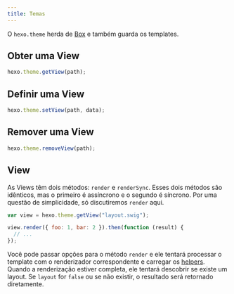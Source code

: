 ```yaml
---
title: Temas
---
```


O `hexo.theme` herda de [Box](box.html) e também guarda os templates.

## Obter uma View

```js
hexo.theme.getView(path);
```

## Definir uma View

```js
hexo.theme.setView(path, data);
```

## Remover uma View

```js
hexo.theme.removeView(path);
```

## View

As Views têm dois métodos: `render` e `renderSync`. Esses dois métodos são idênticos, mas o primeiro é assíncrono e o segundo é síncrono. Por uma questão de simplicidade, só discutiremos `render` aqui.

```js
var view = hexo.theme.getView("layout.swig");

view.render({ foo: 1, bar: 2 }).then(function (result) {
  // ...
});
```

Você pode passar opções para o método `render` e ele tentará processar o template com o renderizador correspondente e carregar os [helpers](helper.html). Quando a renderização estiver completa, ele tentará descobrir se existe um layout. Se `layout` for `false` ou se não existir, o resultado será retornado diretamente.
